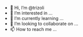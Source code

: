 - 👋 Hi, I’m @trizoli
- 👀 I’m interested in ...
- 🌱 I’m currently learning ...
- 💞️ I’m looking to collaborate on ...
- 📫 How to reach me ...

<!---
trizoli/trizoli is a ✨ special ✨ repository because its `README.md` (this file) appears on your GitHub profile.
You can click the Preview link to take a look at your changes.
--->
